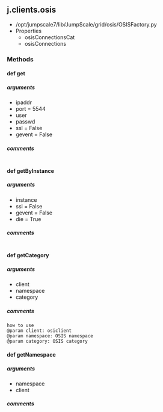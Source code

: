 ## j.clients.osis

- /opt/jumpscale7/lib/JumpScale/grid/osis/OSISFactory.py
- Properties
    - osisConnectionsCat
    - osisConnections

### Methods

#### def get 
##### arguments

- ipaddr
- port = 5544
- user
- passwd
- ssl = False
- gevent = False

##### comments

```

```

#### def getByInstance 
##### arguments

- instance
- ssl = False
- gevent = False
- die = True

##### comments

```

```

#### def getCategory 
##### arguments

- client
- namespace
- category

##### comments

```
how to use
@param client: osiclient
@param namespace: OSIS namespace
@param category: OSIS category

```

#### def getNamespace 
##### arguments

- namespace
- client

##### comments

```

```

